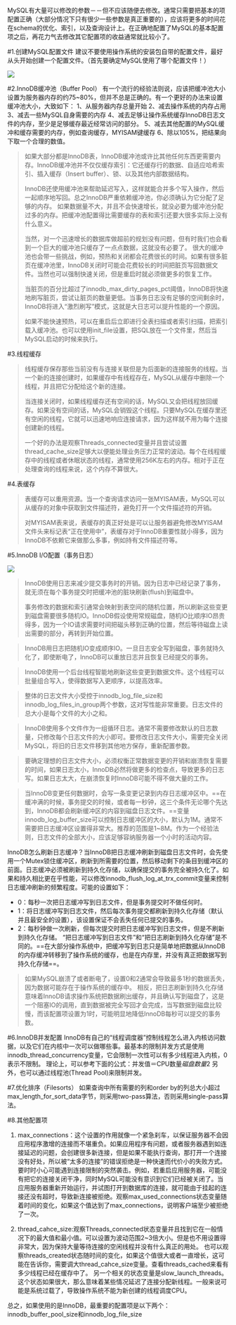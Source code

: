 MySQL有大量可以修改的参数－－但不应该随便去修改。通常只需要把基本的项配置正确（大部分情况下只有很少一些参数是真正重要的），应该将更多的时间花在schema的优化、索引，以及查询设计上。在正确地配置了MySQL的基本配置项之后，再花力气去修改其它配置项的收益通常就比较小了。

#1.创建MySQL配置文件
建议不要使用操作系统的安装包自带的配置文件，最好从头开始创建一个配置文件。（首先要确定MySQL使用了哪个配置文件！）

![](mdpic/1.png)

#2.InnoDB缓冲池（Buffer Pool）
	有一个流行的经验法则说，应该把缓冲池大小设置为服务器内存的约75~80%，但并不总是正确的。有一个更好的办法来设置缓冲池大小，大致如下：
	1、从服务器内存总量开始
	2、减去操作系统的内存占用
	3、减去一些MySQL自身需要的内存
	4、减去足够让操作系统缓存InnoDB日志文件的内存，至少是足够缓存最近经常访问的部分。
	5、减去其他配置的MySQL缓冲和缓存需要的内存，例如查询缓存，MYISAM键缓存
	6、除以105%，把结果向下取一个合理的数值。

>如果大部分都是InnoDB表，InnoDB缓冲池或许比其他任何东西更需要内存。InnoDB缓冲池并不仅仅缓存索引：它还缓存行的数据、自适应哈希索引、插入缓存（Insert buffer）、锁、以及其他内部数据结构。
>
>InnoDB还使用缓冲池来帮助延迟写入，这样就能合并多个写入操作，然后一起顺序地写回。总之InnoDB严重依赖缓冲池，你必须确认为它分配了足够的内存。
>如果数据量不大，并且不会快速增长，就没必要为缓冲池分配过多的内存。把缓冲池配置得比需要缓存的表和索引还要大很多实际上没有什么意义。
>
>当然，对一个迅速增长的数据库做超前的规划没有问题，但有时我们也会看到一个巨大的缓冲池只缓存了一点点数据，这就没有必要了。
>很大的缓冲池也会带一些挑战，例如，预热和关闭都会花费很长的时间。如果有很多脏页在缓冲池里，InnoDB关闭时可能会花费较长的时间把脏页写回数据文件。当然也可以强制快速关闭，但是重启时就必须做更多的恢复工作。
>
>当脏页的百分比超过了innodb_max_dirty_pages_pct阈值，InnoDB将快速地刷写脏页，尝试让脏页的数量更低。当事务日志没有足够的空间剩余时，InnoDB将进入“激烈刷写”模式，这就是大日志可以提升性能的一个原因。
>
>如果不能快速预热，可以在重启后立即进行全表扫描或者索引扫描，把索引载入缓冲池。也可以使用init_file设置，把SQL放在一个文件里，然后当MySQL启动的时候来执行。

#3.线程缓存
>线程缓存保存那些当前没有与连接关联但是为后面新的连接服务的线程。当一个新的连接创建时，如果缓存中有线程存在，MySQL从缓存中删除一个线程，并且把它分配给这个新的连接。
>
>当连接关闭时，如果线程缓存还有空间的话，MySQL又会把线程放回缓存。如果没有空间的话，MySQL会销毁这个线程。只要MySQL在缓存里还有空闲的线程，它就可以迅速地响应连接请求，因为这样就不用为每个连接创建新的线程。
>
>一个好的办法是观察Threads_connected变量并且尝试设置thread_cache_size足够大以便能处理业务压力正常的波动。每个在线程缓存中的线程或者休眠状态的线程，通常使用256K左右的内存。相对于正在处理查询的线程来说，这个内存不算很大。

#4.表缓存
>表缓存可以重用资源。当一个查询请求访问一张MYISAM表，MySQL可以从缓存的对象中获取到文件描述符，避免打开一个文件描述符的开销。
>
>对MYISAM表来说，表缓存的真正好处是可以让服务器避免修改MYISAM文件头来标记表“正在使用中”，表缓存对于InnoDB重要性就小得多，因为InnoDB不依赖它来做那么多事，例如持有文件描述符等。



#5.InnoDB I/O配置（事务日志）

![](mdpic/2.png)

>InnoDB使用日志来减少提交事务时的开销。因为日志中已经记录了事务，就无须在每个事务提交时把缓冲池的脏块刷新(flush)到磁盘中。
>
>事务修改的数据和索引通常会映射到表空间的随机位置，所以刷新这些变更到磁盘需要很多随机IO。InnoDB假设使用常规磁盘，随机IO比顺序IO昂贵得多，因为一个IO请求需要时间把磁头移到正确的位置，然后等待磁盘上读出需要的部分，再转到开始位置。

>InnoDB用日志把随机IO变成顺序IO。一旦日志安全写到磁盘，事务就持久化了，即使断电了，InnoDB可以重放日志并且恢复已经提交的事务。

>InnoDB使用一个后台线程智能地刷新这些变更到数据文件。这个线程可以批量组合写入，使得数据写入更顺序，以提高效率。

>整体的日志文件大小受控于innodb_log_file_size和innodb_log_files_in_group两个参数，这对写性能非常重要。日志文件的总大小是每个文件的大小之和。

>InnoDB使用多个文件作为一组循环日志。通常不需要修改默认的日志数量，只修改每个日志文件的大小即可。要修改日志文件大小，需要完全关闭MySQL，将旧的日志文件移到其他地方保存，重新配置参数。

>要确定理想的日志文件大小，必须权衡正常数据变更的开销和崩溃恢复需要的时间，如果日志太小，InnoDB必然将做更多的检查点，导致更多的日志写。如果日志太大，在崩溃恢复时InnoDB可能不得不做大量的工作。


>当InnoDB变更任何数据时，会写一条变更记录到内存日志缓冲区中。==在缓冲满的时候，事务提交的时候，或者每一秒钟，这三个条件无论哪个先达到，InnoDB都会刷新缓冲区的内容到磁盘日志文件。==变量innodb_log_buffer_size可以控制日志缓冲区的大小，默认为1M。通常不需要把日志缓冲区设置得非常大。推荐的范围是1~8M。作为一个经验法则，日志文件的全部大小，应该足够容纳服务器一个小时的活动内容。
>
InnoDB怎么刷新日志缓冲？当InnoDB把日志缓冲刷新到磁盘日志文件时，会先使用一个Mutex锁住缓冲区，刷新到所需要的位置，然后移动剩下的条目到缓冲区的前面。日志缓冲必须被刷新到持久化存储，以确保提交的事务完全被持久化了。如果和持久相比更在乎性能，可以修改innodb_flush_log_at_trx_commit变量来控制日志缓冲刷新的频繁程度。可能的设置如下：

- 0：每秒一次把日志缓冲写到日志文件，但是事务提交时不做任何时。
- 1：将日志缓冲写到日志文件，然后每次事务提交都刷新到持久化存储（默认并且最安全的设置），该设置保证不会丢失任何已提交的事务。
- 2：每秒钟做一次刷新，但每次提交时把日志缓冲写到日志文件，但是不刷新到持久化存储。
“把日志缓冲写到日志文件”和“把日志刷新到持久化存储”是不同的。==在大部分操作系统中，把缓冲写到日志只是简单地把数据从InnoDB的内存缓冲转移到了操作系统的缓存，也是在内存里，并没有真正把数据写到持久化存储==。

>如果MySQL崩溃了或者断电了，设置0和2通常会导致最多1秒的数据丢失，因为数据可能存在于操作系统的缓存中。
相反，把日志刷新到持久化存储意味着InnoDB请求操作系统把数据刷出缓存，并且确认写到磁盘了，这是一个阻塞IO的调用，直到数据被完全写回才会完成，当写数据到磁盘比较慢，而该配置项设置为1时，可能明显地降低InnoDB每秒可以提交的事务数。

#6.InnoDB并发配置
InnoDB有自己的“线程调度器”控制线程怎么进入内核访问数据，以及它们在内核中一次可以做哪些事。最基本的限制并发方式是使用innodb_thread_concurrency变量，它会限制一次性可以有多少线程进入内核，0表示不限制。
理论上，可以参考下面的公式：并发值＝CPU数量*磁盘数量*2
另外，也可以通过线程池(Thread Pool)来限制并发。

#7.优化排序（Filesorts）
如果查询中所有需要的列和order by的列总大小超过max_length_for_sort_data字节，则采用two-pass算法，否则采用single-pass算法。

#8.其他配置项
1. max_connections：这个设置的作用就像一个紧急刹车，以保证服务器不会因应用程序激增的连接而不堪重负。如果应用程序有问题，或者服务器遇到如连接延迟的问题，会创建很多新连接，但是如果不能执行查询，那打开一个连接没有好处，所以被“太多的连接”的错误拒绝是一种快速而代价小的失败方式。
要时时小心可能遇到连接限制的突然袭击。例如，若重启应用服务器，可能没有把它的连接关闭干净，同时MySQL可能没有意识到它们已经被关闭了。当应用服务器重新开始运行，并试图打开到数据库的连接，就可能由于挂起的连接还没有超时，导致新连接被拒绝。观察max_used_connections状态变量随着时间的变化，如果这个值达到了max_connections，说明客户端至少被拒绝了一次。

2. thread_cahce_size:观察Threads_connected状态变量并且找到它在一般情况下的最大值和最小值。可以设置为波动范围2~3倍大小。但是也不用设置得非常大，因为保持大量等待连接的空闲线程并没有什么真正的用处。
也可以观察threads_created状态随时间的变化，如果这个值很大或者一直增长，这可能在告诉你，需要调大thread_cahce_size变量。查看threads_cached来看有多少线程已经在缓存中了。
另一个相关的状态变量是slow_launch_threads。这个状态如果很大，那么意味着某些情况延迟了连接分配新线程。一般来说可能是系统过载了，导致操作系统不能为新创建的线程调度CPU。

总之，如果使用的是InnoDB，最重要的配置项是以下两个：innodb_buffer_pool_size和innodb_log_file_size